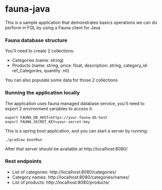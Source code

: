 # fauna-java
This is a sample application that demonstrates basics operations we can do perform in FQL
by using a Fauna client for Java

### Fauna database structure
You'll need to create 2 collections:
- Categories (name: string)
- Products (name: string, price: float, description: string, category_id: ref_Categories, quantity: int)  

You can also populate some data for those 2 collections

### Running the application locally
The application uses fauna managed database service, 
you'll need to export 2 environment variables to access it:
```
export FAUNA_DB_HOST=https://your-fauna-db-host
export FAUNA_SECRET_KEY=your-secret-key
```
This is a spring boot application, and you can start a server by running:
```
./gradlew bootRun
```
After that server should be available at http://localhost:8080/

### Rest endpoints
- List of categories: http://localhost:8080/categories/
- Category names: http://localhost:8080/categories/names/
- List of products: http://localhost:8080/products/
